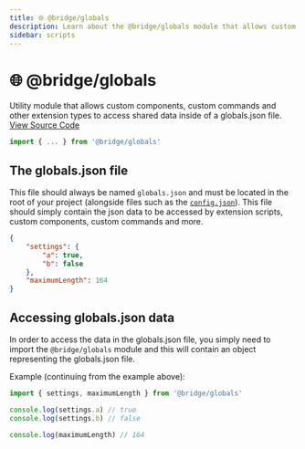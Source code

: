 ```yaml
---
title: 🌐 @bridge/globals
description: Learn about the @bridge/globals module that allows custom components, custom commands and other plugins to access shared data inside of a globals.json file in the project root.
sidebar: scripts
---
```


# 🌐 @bridge/globals

Utility module that allows custom components, custom commands and other extension types to access shared data inside of a globals.json file.
[View Source Code](https://github.com/bridge-core/editor/blob/main/src/components/Extensions/Scripts/Modules/globals.ts)

```js
import { ... } from '@bridge/globals'
```

## The globals.json file

This file should always be named `globals.json` and must be located in the root of your project (alongside files such as the [`config.json`](/guide/misc/project-config)). This file should simply contain the json data to be accessed by extension scripts, custom components, custom commands and more.

```json
{
    "settings": {
        "a": true,
        "b": false
    },
    "maximumLength": 164
}
```

## Accessing globals.json data

In order to access the data in the globals.json file, you simply need to import the `@bridge/globals` module and this will contain an object representing the globals.json file.

Example (continuing from the example above):
```js
import { settings, maximumLength } from '@bridge/globals'

console.log(settings.a) // true
console.log(settings.b) // false

console.log(maximumLength) // 164
```